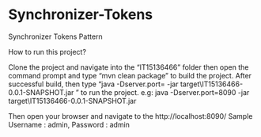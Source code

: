 # Synchronizer-Tokens
Synchronizer Tokens Pattern

How to run this project?

Clone the project and navigate into the “IT15136466” folder then open the command prompt and type “mvn clean package” to build the project.
After successful build, then type “java -Dserver.port=<your port> -jar target\IT15136466-0.0.1-SNAPSHOT.jar ” to run the project.
e.g: java -Dserver.port=8090 -jar target\IT15136466-0.0.1-SNAPSHOT.jar
  
Then open your browser and navigate to the http://localhost:8090/
Sample Username :  admin, Password : admin

